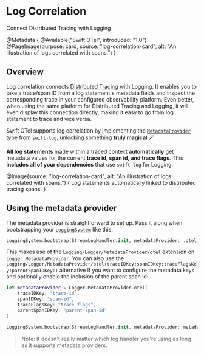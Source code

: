 # Log Correlation

Connect Distributed Tracing with Logging

@Metadata {
    @Available("Swift OTel", introduced: "1.0")
    @PageImage(purpose: card, source: "log-correlation-card", alt: "An illustration of logs correlated with spans.")
}

## Overview

Log correlation connects [Distributed Tracing](<doc:tracing>) with Logging.
It enables you to take a trace/span ID from a log statement's metadata fields and inspect the corresponding trace in
your configured observability platform. Even better, when using the same platform for Distributed Tracing and Logging,
it will even display this connection directly, making it easy to go from log statement to trace and vice versa.

Swift OTel supports log correlation by implementing the
[`MetadataProvider`](https://swiftpackageindex.com/apple/swift-log/1.5.3/documentation/logging/logger/metadataprovider-swift.struct)
type from [`swift-log`](https://github.com/apple/swift-log), unlocking something **truly magical 🪄**

**All log statements** made within a traced context **automatically** get metadata values for the current **trace id,
span id, and trace flags**. This **includes all of your dependencies** that use `swift-log` for Logging.

@Image(source: "log-correlation-card", alt: "An illustration of logs correlated with spans.") {
    Log statements automatically linked to distributed tracing spans.
}

## Using the metadata provider

The metadata provider is straightforward to set up. Pass it along when bootstrapping your
[`LoggingSystem`](https://swiftpackageindex.com/apple/swift-log/1.5.3/documentation/logging/loggingsystem) like this:

```swift
LoggingSystem.bootstrap(StreamLogHandler.init, metadataProvider: .otel)
```

This makes use of the ``Logging/Logger/MetadataProvider/otel`` extension on `Logger.MetadataProvider`. You can also
use the ``Logging/Logger/MetadataProvider/otel(traceIDKey:spanIDKey:traceFlagsKey:parentSpanIDKey:)`` alternative if
you want to configure the metadata keys and optionally enable the inclusion of the parent span id:

```swift
let metadataProvider = Logger.MetadataProvider.otel(
    traceIDKey: "trace-id",
    spanIDKey: "span-id",
    traceFlagsKey: "trace-flags",
    parentSpanIDKey: "parent-span-id"
)

LoggingSystem.bootstrap(StreamLogHandler.init, metadataProvider: metadataProvider)
```

> Note: It doesn't really matter which log handler you're using as long as it supports metadata providers.

